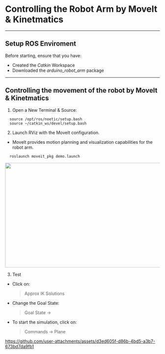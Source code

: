 # Controlling the Robot Arm by MoveIt & Kinetmatics 

***

## Setup ROS Enviroment

Before starting, ensure that you have:
- Created the _Catkin_ Workspace
- Downloaded the _arduino_robot_arm_ package


***

## Controlling the movement of the robot by MoveIt & Kinetmatics 

1. Open a New Terminal & Source:
```
  source /opt/ros/noetic/setup.bash
  source ~/catkin_ws/devel/setup.bash
```

2. Launch RViz with the MoveIt configuration. 
  - MoveIt provides motion planning and visualization capabilities for the robot arm.

```
  roslaunch moveit_pkg demo.launch
``` 

<img src="https://github.com/user-attachments/assets/b3389c08-aa25-4f24-a85d-7227b3d160bd" width="650" height="340">


3. Test
- Click on: 
  > Approx IK Solutions

- Change the Goal State: 
  > Goal State  ->  <rando>

- To start the simulation, click on: 
  > Commands  -> Plane


https://github.com/user-attachments/assets/d3ed605f-d86b-4bd5-a3b7-673bd7da9fb1
